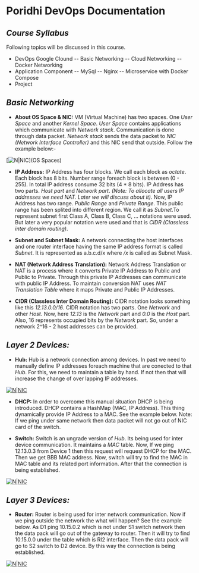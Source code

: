 # Poridhi DevOps Documentation
## _Course Syllabus_

Following topics will be discussed in this course.
- DevOps Google Clound
-- Basic Networking
-- Cloud Networking
-- Docker Networking
- Application Component
-- MySql
-- Nginx
-- Microservice with Docker Compose
- Project

## _Basic Networking_
- **About OS Space & NIC:** VM (Virtual Machine) has two spaces. One _User Space_ and another _Kernel Space_. _User Space_ contains applications which communicate with _Network stack_. Communication is done through data packet. _Network stack_ sends the data packet to _NIC (Network Interface Controller)_ and this NIC send that outside. Follow the example below:-

[![N|NIC](https://drive.google.com/uc?export=view&id=1QYyFaLwPO8yW4dVeB37xsCNRhP1WHg4L)](OS Spaces)

- **IP Address:** IP Address has four blocks. We call each block as _octate_. Each block has 8 bits. Number range foreach block is between (0 - 255). In total IP address consume 32 bits (4 * 8 bits). IP Address has two parts. _Host part_ and _Network part_. _(Note: To allocate all users IP addresses we need NAT. Later we will discuss about it)_. Now, IP Address has two range. _Public Range_ and _Private Range_. This public range has been splited into different region. We call it as _Subnet_.To represent subnet first Class A, Class B, Class C, ... notations were used. But later a very popular notation were used and that is _CIDR (Classless inter domain routing)_.

- **Subnet and Subnet Mask:** A network connecting the host interfaces and one router interface having the same IP address format is called _Subnet_. It is represented as a.b.c.d/x where _/x_ is called as Subnet Mask. 

- **NAT (Network Address Translation):** Network Address Translation or NAT is a process where it converts Private IP Address to Public and Public to Private. Through this private IP Addresses can communicate with public IP Address. To maintain conversion NAT uses _NAT Translation Table_ where it maps Private and Public IP Addresses. 

- **CIDR (Classless Inter Domain Routing):** CIDR notation looks something like this _12.13.0.0/16_. CIDR notation has two parts. One _Network_ and other _Host_. Now, here _12.13_ is the _Network_ part and _0.0_ is the _Host_ part. Also, 16 represents occupied bits by the _Network_ part. So, under a network 2^16 - 2 host addresses can be provided.

## _Layer 2 Devices:_
- **Hub:** Hub is a network connection among devices. In past we need to manually define IP addresses foreach machine that are conected to that _Hub_. For this, we need to maintain a table by hand. If not then that will increase the change of over lapping IP addresses.

[![N|NIC](https://lh5.googleusercontent.com/jhn6vIbclGHnxUzfARn81TuIDcXhI5LDshx_gATq2CWyxcED-vG22rS_I8GMQhGx3TgxdSNdABQ1tulChGhX=w1366-h657)](Hub)

- **DHCP:** In order to overcome this manual situation DHCP is being introduced. DHCP contains a HashMap (MAC, IP Address). This thing dynamically provide IP Address to a MAC. See the example below. Note: If we ping under same network then data packet will not go out of NIC card of the switch.

- **Switch:** Switch is an ungrade version of _Hub_. Its being used for inter device communication. It maintains a _MAC_ table. Now, If we ping 12.13.0.3 from Device 1  then this request will request DHCP for the MAC. Then we get BBB MAC address. Now, switch will try to find the MAC in MAC table and its related port information. After that the connection is being established.

[![N|NIC](https://lh6.googleusercontent.com/SGVOTuA8R6kCxeUGOGcIgXulg7Gz0yT3wwZp5e6ss_XSBw3uiYCsUXghXgvLR7njTt5ivleCyLN9HT_ZdDeW=w1366-h657-rw)](Hub)

## _Layer 3 Devices:_
- **Router:** Router is being used for inter network communication. Now if we ping outside the network the what will happen? See the example below. As D1 ping 10.15.0.2 which is not under S1 switch network then the data pack will go out of the gateway to router. Then it will try to find 10.15.0.0 under the table which is RI2 interface. Then the data pack will go to S2 switch to D2 device. By this way the connection is being established.

[![N|NIC](https://lh6.googleusercontent.com/SIb2Jh8j_zbrFAPSLiK-B0ohcvuSKblCo93tsUX6um-xMiKPQXSmLY7Ae5ipNC3AH4CT8rQPnPU6u-BTsjfe=w811-h657-rw)](Router)